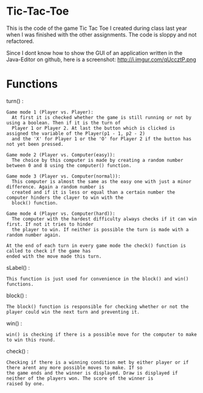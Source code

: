 Tic-Tac-Toe
===========

This is the code of the game Tic Tac Toe I created during class last year when I was finished with the other assignments.
The code is sloppy and not refactored. 

Since I dont know how to show the GUI of an application written in the Java-Editor on github, here is a screenshot:
http://i.imgur.com/qUccztP.png


Functions
===========

turn() :

    Game mode 1 (Player vs. Player):
      At first it is checked whether the game is still running or not by using a boolean. Then if it is the turn of 
      Player 1 or Player 2. At last the button which is clicked is assigned the variable of the Player(p1 - 1, p2 - 2)
      and the 'X' for Player 1 or the 'O' for Player 2 if the button has not yet been pressed.
      
    Game mode 2 (Player vs. Computer(easy)): 
      The choice by this computer is made by creating a random number between 0 and 8 using the computer() function.
      
    Game mode 3 (Player vs. Computer(normal)):
      This computer is almost the same as the easy one with just a minor difference. Again a random number is 
      created and if it is less or equal than a certain number the computer hinders the clayer to win with the
      block() function.
      
    Game mode 4 (Player vs. Computer(hard)):
      The computer with the hardest difficulty always checks if it can win first. If not it tries to hinder 
      the player to win. If neither is possible the turn is made with a random number again.
      
    At the end of each turn in every game mode the check() function is called to check if the game has 
    ended with the move made this turn.
      
sLabel() :

    This function is just used for convenience in the block() and win() functions.
    
block() :

    The block() function is responsible for checking whether or not the player could win the next turn and preventing it.
    
win() :

    win() is checking if there is a possible move for the computer to make to win this round.
    
check() :

    Checking if there is a winning condition met by either player or if there arent any more possible moves to make. If so
    the game ends and the winner is displayed. Draw is displayed if neither of the players won. The score of the winner is 
    raised by one.
    
    

      
